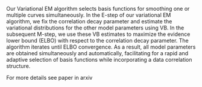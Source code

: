 Our Variational EM algorithm selects basis functions for smoothing one or multiple curves simultaneously.  In the E-step of our variational EM algorithm, we fix the correlation decay parameter and estimate the variational distributions for the other model parameters using VB. In the subsequent M-step, we use these VB estimates to maximize the evidence lower bound (ELBO) with respect to the correlation decay parameter. The algorithm iterates until ELBO convergence. As a result, all model parameters are obtained simultaneously and automatically, facilitating for a rapid and adaptive selection of basis functions while incorporating a data correlation structure.

For more details see paper in arxiv
